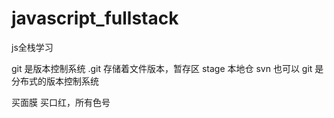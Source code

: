 # javascript_fullstack
js全栈学习

git 是版本控制系统
.git 存储着文件版本，暂存区 stage 本地仓
svn 也可以
git 是分布式的版本控制系统

买面膜
买口红，所有色号